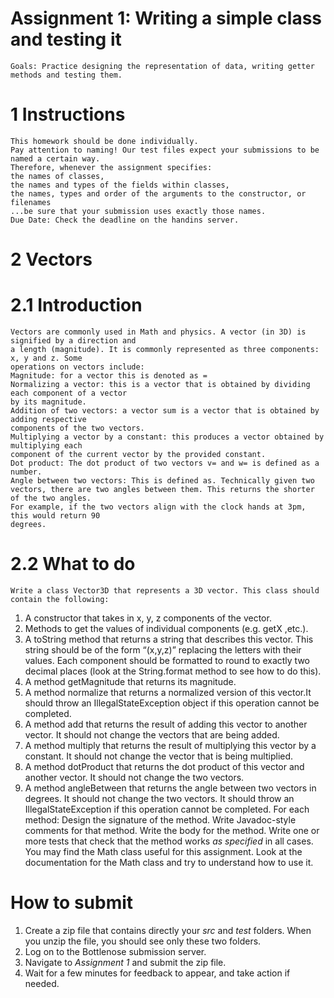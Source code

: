 # Assignment 1: Writing a simple class and testing it

```
Goals: Practice designing the representation of data, writing getter methods and testing them.
```
# 1 Instructions

```
This homework should be done individually.
Pay attention to naming! Our test files expect your submissions to be named a certain way.
Therefore, whenever the assignment specifies:
the names of classes,
the names and types of the fields within classes,
the names, types and order of the arguments to the constructor, or
filenames
...be sure that your submission uses exactly those names.
Due Date: Check the deadline on the handins server.
```
# 2 Vectors

# 2.1 Introduction

```
Vectors are commonly used in Math and physics. A vector (in 3D) is signified by a direction and
a length (magnitude). It is commonly represented as three components: x, y and z. Some
operations on vectors include:
Magnitude: for a vector this is denoted as =
Normalizing a vector: this is a vector that is obtained by dividing each component of a vector
by its magnitude.
Addition of two vectors: a vector sum is a vector that is obtained by adding respective
components of the two vectors.
Multiplying a vector by a constant: this produces a vector obtained by multiplying each
component of the current vector by the provided constant.
Dot product: The dot product of two vectors v= and w= is defined as a
number.
Angle between two vectors: This is defined as. Technically given two
vectors, there are two angles between them. This returns the shorter of the two angles.
For example, if the two vectors align with the clock hands at 3pm, this would return 90
degrees.
```
# 2.2 What to do

```
Write a class Vector3D that represents a 3D vector. This class should contain the following:
```
1. A constructor that takes in x, y, z components of the vector.
2. Methods to get the values of individual components (e.g. getX ,etc.).
3. A toString method that returns a string that describes this vector. This string should be of
    the form “(x,y,z)” replacing the letters with their values. Each component should be formatted
    to round to exactly two decimal places (look at the String.format method to see how to do
    this).
4. A method getMagnitude that returns its magnitude.
5. A method normalize that returns a normalized version of this vector.It should throw an
    IllegalStateException object if this operation cannot be completed.
6. A method add that returns the result of adding this vector to another vector. It should not
    change the vectors that are being added.
7. A method multiply that returns the result of multiplying this vector by a constant. It should
    not change the vector that is being multiplied.
8. A method dotProduct that returns the dot product of this vector and another vector. It should
    not change the two vectors.
9. A method angleBetween that returns the angle between two vectors in degrees. It should not
    change the two vectors. It should throw an IllegalStateException if this operation cannot
    be completed.
For each method:
Design the signature of the method.
Write Javadoc-style comments for that method.
Write the body for the method.
Write one or more tests that check that the method works _as specified_ in all cases.
You may find the Math class useful for this assignment. Look at the documentation for the Math
class and try to understand how to use it.

# How to submit

1. Create a zip file that contains directly your _src_ and _test_ folders. When you unzip the file, you
    should see only these two folders.
2. Log on to the Bottlenose submission server.
3. Navigate to _Assignment 1_ and submit the zip file.
4. Wait for a few minutes for feedback to appear, and take action if needed.





